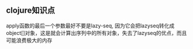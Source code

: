 ## clojure知识点

   apply函数的最后一个参数最好不要是lazy-seq, 因为它会把lazyseq转化成object[]对象，这是就会计算出序列中的所有对象，失去了lazyseq的优点，而且可能浪费极大的内存